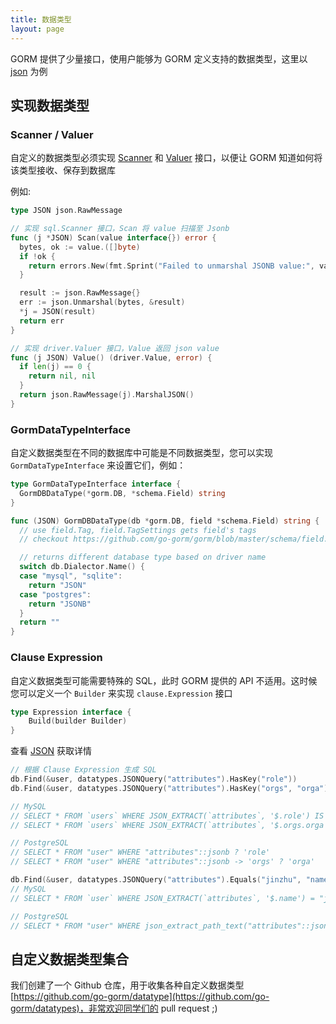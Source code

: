 ```yaml
---
title: 数据类型
layout: page
---
```


GORM 提供了少量接口，使用户能够为 GORM 定义支持的数据类型，这里以 [json](https://github.com/go-gorm/datatypes/blob/master/json.go) 为例

## 实现数据类型

### Scanner / Valuer

自定义的数据类型必须实现 [Scanner](https://pkg.go.dev/database/sql/sql#Scanner) 和 [Valuer](https://pkg.go.dev/database/sql/driver#Valuer) 接口，以便让 GORM 知道如何将该类型接收、保存到数据库

例如:

```go
type JSON json.RawMessage

// 实现 sql.Scanner 接口，Scan 将 value 扫描至 Jsonb
func (j *JSON) Scan(value interface{}) error {
  bytes, ok := value.([]byte)
  if !ok {
    return errors.New(fmt.Sprint("Failed to unmarshal JSONB value:", value))
  }

  result := json.RawMessage{}
  err := json.Unmarshal(bytes, &result)
  *j = JSON(result)
  return err
}

// 实现 driver.Valuer 接口，Value 返回 json value
func (j JSON) Value() (driver.Value, error) {
  if len(j) == 0 {
    return nil, nil
  }
  return json.RawMessage(j).MarshalJSON()
}
```

### GormDataTypeInterface

自定义数据类型在不同的数据库中可能是不同数据类型，您可以实现 `GormDataTypeInterface` 来设置它们，例如：

```go
type GormDataTypeInterface interface {
  GormDBDataType(*gorm.DB, *schema.Field) string
}

func (JSON) GormDBDataType(db *gorm.DB, field *schema.Field) string {
  // use field.Tag, field.TagSettings gets field's tags
  // checkout https://github.com/go-gorm/gorm/blob/master/schema/field.go for all options

  // returns different database type based on driver name
  switch db.Dialector.Name() {
  case "mysql", "sqlite":
    return "JSON"
  case "postgres":
    return "JSONB"
  }
  return ""
}
```

### Clause Expression

自定义数据类型可能需要特殊的 SQL，此时 GORM 提供的 API 不适用。这时候您可以定义一个 `Builder` 来实现 `clause.Expression` 接口

```go
type Expression interface {
    Build(builder Builder)
}
```

查看 [JSON](https://github.com/go-gorm/datatypes/blob/master/json.go) 获取详情

```go
// 根据 Clause Expression 生成 SQL
db.Find(&user, datatypes.JSONQuery("attributes").HasKey("role"))
db.Find(&user, datatypes.JSONQuery("attributes").HasKey("orgs", "orga"))

// MySQL
// SELECT * FROM `users` WHERE JSON_EXTRACT(`attributes`, '$.role') IS NOT NULL
// SELECT * FROM `users` WHERE JSON_EXTRACT(`attributes`, '$.orgs.orga') IS NOT NULL

// PostgreSQL
// SELECT * FROM "user" WHERE "attributes"::jsonb ? 'role'
// SELECT * FROM "user" WHERE "attributes"::jsonb -> 'orgs' ? 'orga'

db.Find(&user, datatypes.JSONQuery("attributes").Equals("jinzhu", "name"))
// MySQL
// SELECT * FROM `user` WHERE JSON_EXTRACT(`attributes`, '$.name') = "jinzhu"

// PostgreSQL
// SELECT * FROM "user" WHERE json_extract_path_text("attributes"::json,'name') = 'jinzhu'
```

## 自定义数据类型集合

我们创建了一个 Github 仓库，用于收集各种自定义数据类型[https://github.com/go-gorm/datatype](https://github.com/go-gorm/datatypes)，非常欢迎同学们的 pull request ;)
